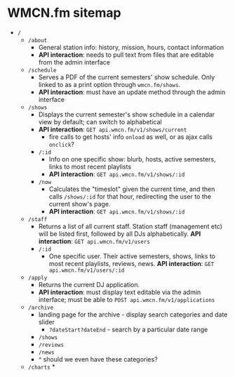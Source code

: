 # WMCN.fm sitemap

* `/`
	* `/about`
		* General station info: history, mission, hours, contact information
		* **API interaction**: needs to pull text from files that are editable from the admin interface
	* `/schedule`
		* Serves a PDF of the current semesters' show schedule. Only linked to as a print option through `wmcn.fm/shows`.
		* **API interaction**: must have an update method through the admin interface
	* `/shows`
		* Displays the current semester's show schedule in a calendar view by default; can switch to alphabetical
		* **API interaction**: `GET api.wmcn.fm/v1/shows/current`
			* fire calls to get hosts' info `onload` as well, or as ajax calls `onclick`?
		* `/:id`
			* Info on one specific show: blurb, hosts, active semesters, links to most recent playlists
			* **API interaction**: `GET api.wmcn.fm/v1/shows/:id`
		* `/now`
			* Calculates the "timeslot" given the current time, and then calls `/shows/:id` for that hour, redirecting the user to the current show's page.
			* **API interaction**: `GET api.wmcn.fm/v1/shows/:id`
	* `/staff`
		* Returns a list of all current staff. Station staff (management etc) will be listed first, followed by all DJs alphabetically. **API interaction**: `GET api.wmcn.fm/v1/users`
		* `/:id`
			* One specific user. Their active semesters, shows, links to most recent playlists, reviews, news. **API interaction**: `GET api.wmcn.fm/v1/users/:id`
	* `/apply`
		* Returns the current DJ application.
		* **API interaction**: must display text editable via the admin interface; must be able to `POST api.wmcn.fm/v1/applications`
	* `/archive`
		* landing page for the archive - display search categories and date slider
			* `?dateStart?dateEnd` - search by a particular date range
		* `/shows`
		* `/reviews`
		* `/news`
		* ^ should we even have these categories?
	* `/charts`
		* 